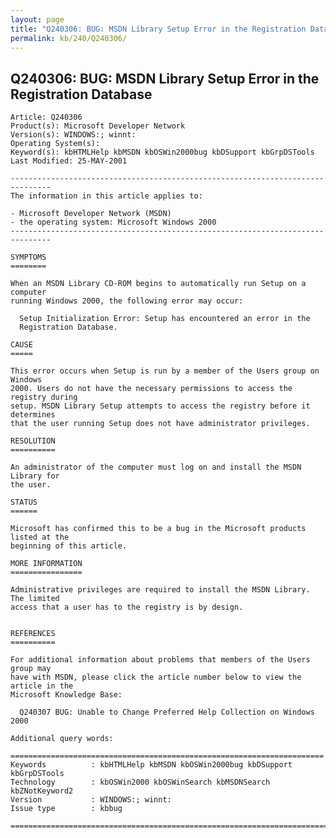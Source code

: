 ```yaml
---
layout: page
title: "Q240306: BUG: MSDN Library Setup Error in the Registration Database"
permalink: kb/240/Q240306/
---
```


## Q240306: BUG: MSDN Library Setup Error in the Registration Database

	Article: Q240306
	Product(s): Microsoft Developer Network
	Version(s): WINDOWS:; winnt:
	Operating System(s): 
	Keyword(s): kbHTMLHelp kbMSDN kbOSWin2000bug kbDSupport kbGrpDSTools
	Last Modified: 25-MAY-2001
	
	-------------------------------------------------------------------------------
	The information in this article applies to:
	
	- Microsoft Developer Network (MSDN) 
	- the operating system: Microsoft Windows 2000 
	-------------------------------------------------------------------------------
	
	SYMPTOMS
	========
	
	When an MSDN Library CD-ROM begins to automatically run Setup on a computer
	running Windows 2000, the following error may occur:
	
	  Setup Initialization Error: Setup has encountered an error in the
	  Registration Database.
	
	CAUSE
	=====
	
	This error occurs when Setup is run by a member of the Users group on Windows
	2000. Users do not have the necessary permissions to access the registry during
	setup. MSDN Library Setup attempts to access the registry before it determines
	that the user running Setup does not have administrator privileges.
	
	RESOLUTION
	==========
	
	An administrator of the computer must log on and install the MSDN Library for
	the user.
	
	STATUS
	======
	
	Microsoft has confirmed this to be a bug in the Microsoft products listed at the
	beginning of this article.
	
	MORE INFORMATION
	================
	
	Administrative privileges are required to install the MSDN Library. The limited
	access that a user has to the registry is by design.
	
	
	REFERENCES
	==========
	
	For additional information about problems that members of the Users group may
	have with MSDN, please click the article number below to view the article in the
	Microsoft Knowledge Base:
	
	  Q240307 BUG: Unable to Change Preferred Help Collection on Windows 2000
	
	Additional query words:
	
	======================================================================
	Keywords          : kbHTMLHelp kbMSDN kbOSWin2000bug kbDSupport kbGrpDSTools 
	Technology        : kbOSWin2000 kbOSWinSearch kbMSDNSearch kbZNotKeyword2
	Version           : WINDOWS:; winnt:
	Issue type        : kbbug
	
	=============================================================================
	
